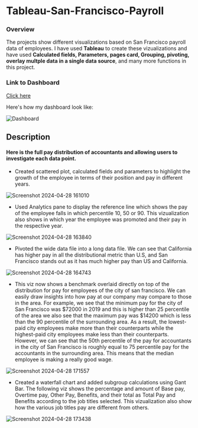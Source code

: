 # Tableau-San-Francisco-Payroll
### Overview
The projects show different visualizations based on San Francisco payroll data of employees. I have used **Tableau** to create these vizualizations and have used **Calculated fields, Parameters, pages card, Grouping, pivoting, overlay multple data in a single data source**, and many more functions in this project.

### Link to Dashboard
[Click here](https://public.tableau.com/app/profile/jahnvi.garg/viz/San-FranciscoPayroll/Dashboard1 "Jahnvi Garg Tableau Project")

Here's how my dashboard look like:

![Dashboard](https://github.com/jahnvi1017/Tableau-San-Francisco-Payroll/assets/168184461/fe1a9640-34ea-4145-8cd5-f8e84534e71f)

## Description
#### Here is the full pay distribution of accountants and allowing users to investigate each data point.

- Created scattered plot, calculated fields and parameters to highlight the growth of the employee in terms of their position and pay in different years.

![Screenshot 2024-04-28 161010](https://github.com/jahnvi1017/Tableau-San-Francisco-Payroll/assets/168184461/beb32e85-a596-4102-9dcd-a4c4691293b3)


- Used Analytics pane to display the reference line which shows the pay of the employee falls in which percentile 10, 50 or 90. This vizualization also shows in which year the employee was promoted and their pay in the respective year.

![Screenshot 2024-04-28 163840](https://github.com/jahnvi1017/Tableau-San-Francisco-Payroll/assets/168184461/76b5766d-40a6-4773-a9c3-5158d4064e17)

- Pivoted the wide data file into a long data file. We can see that California has higher pay in all the distributional metric than U.S, and San Francisco stands out as it has much higher pay than US and California.

![Screenshot 2024-04-28 164743](https://github.com/jahnvi1017/Tableau-San-Francisco-Payroll/assets/168184461/3b906d38-e575-4e5a-aa55-fada0e3db067)


- This viz now shows a benchmark overlaid directly on top of the distribution for pay for employees of the city of san francisco. We can easily draw insights into how pay at our company may compare to those in the area. For example, we see that the minimum pay for the city of San Francisco was $72000 in 2019 and this is higher than 25 percentile of the area we also see that the maximum pay was $14200 which is less than the 90 percentile of the surrounding area. As a result, the lowest-paid city employees make more than their counterparts while the highest-paid city employees make less than their counterparts. However, we can see that the 50th percentile of the pay for accountants in the city of San Francisco is roughly equal to 75 percentile pay for the accountants in the surrounding area. This means that the median employee is making a really good wage.

![Screenshot 2024-04-28 171557](https://github.com/jahnvi1017/Tableau-San-Francisco-Payroll/assets/168184461/fe3f66fb-039c-4e4a-89ec-7e8fbcb72700)

- Created a waterfall chart and added subgroup calculations using Gant Bar.
The following viz shows the percentage and amount of Base pay, Overtime pay, Other Pay, Benefits, and their total as  Total Pay and Benefits according to the job titles selected. This vizualization also show how the various job titles pay are different from others. 

![Screenshot 2024-04-28 173438](https://github.com/jahnvi1017/Tableau-San-Francisco-Payroll/assets/168184461/bd57eb05-0fed-4f70-a5da-4914ac4c9663)
